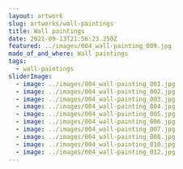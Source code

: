 ```yaml
---
layout: artwork
slug: artworks/wall-paintings
title: Wall paintings
date: 2021-09-13T21:56:23.250Z
featured: ../images/004_wall-painting_009.jpg
made_of_and_where: Wall paintings
tags:
  - wall-paintings
sliderImage:
  - image: ../images/004_wall-painting_001.jpg
  - image: ../images/004_wall-painting_002.jpg
  - image: ../images/004_wall-painting_003.jpg
  - image: ../images/004_wall-painting_004.jpg
  - image: ../images/004_wall-painting_005.jpg
  - image: ../images/004_wall-painting_006.jpg
  - image: ../images/004_wall-painting_007.jpg
  - image: ../images/004_wall-painting_008.jpg
  - image: ../images/004_wall-painting_010.jpg
  - image: ../images/004_wall-painting_012.jpg
---
```

